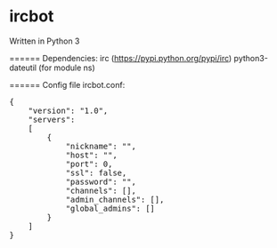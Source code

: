 ircbot
======

Written in Python 3

======
Dependencies:
irc (https://pypi.python.org/pypi/irc)
python3-dateutil (for module ns)

======
Config file ircbot.conf:

<pre>
{
	"version": "1.0",
	"servers":
	[
		{
			"nickname": "",
			"host": "",
			"port": 0,
			"ssl": false,
			"password": "",
			"channels": [],
			"admin_channels": [],
			"global_admins": []
		}
	]
}
</pre>
